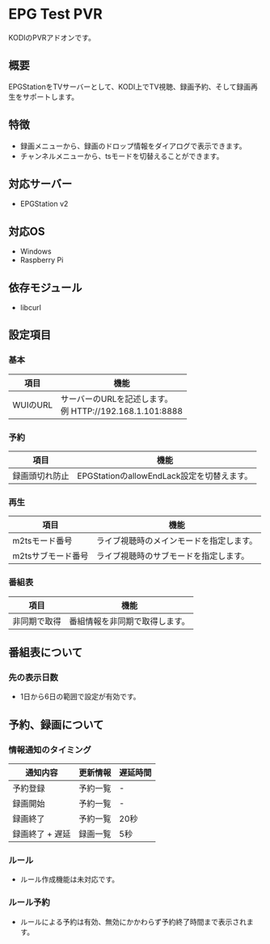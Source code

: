 # EPG Test PVR
KODIのPVRアドオンです。

## 概要
EPGStationをTVサーバーとして、KODI上でTV視聴、録画予約、そして録画再生をサポートします。

## 特徴
 - 録画メニューから、録画のドロップ情報をダイアログで表示できます。
 - チャンネルメニューから、tsモードを切替えることができます。

## 対応サーバー
 - EPGStation v2

## 対応OS
 - Windows
 - Raspberry Pi

## 依存モジュール
 - libcurl

## 設定項目
### 基本
| 項目 | 機能 |
----|----
| WUIのURL | サーバーのURLを記述します。<br>例 HTTP://192.168.1.101:8888 |

### 予約
| 項目 | 機能 |
----|----
| 録画頭切れ防止 | EPGStationのallowEndLack設定を切替えます。 |

### 再生
| 項目 | 機能 |
----|----
| m2tsモード番号 | ライブ視聴時のメインモードを指定します。 |
| m2tsサブモード番号 | ライブ視聴時のサブモードを指定します。 |

### 番組表
| 項目 | 機能 |
----|----
| 非同期で取得 | 番組情報を非同期で取得します。 |

## 番組表について
### 先の表示日数
 - 1日から6日の範囲で設定が有効です。

## 予約、録画について
### 情報通知のタイミング
| 通知内容 | 更新情報 | 遅延時間 |
----|----|----
予約登録 | 予約一覧	| -
録画開始 | 予約一覧	| -
録画終了 | 予約一覧	| 20秒
録画終了 + 遅延 | 録画一覧 | 5秒

### ルール
 - ルール作成機能は未対応です。

### ルール予約
 - ルールによる予約は有効、無効にかかわらず予約終了時間まで表示されます。
